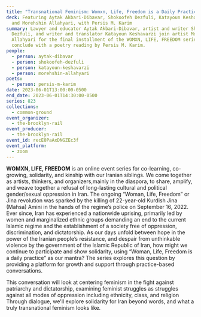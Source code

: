 ```yaml
---
title: "Transnational Feminism: Womxn, Life, Freedom is a Daily Practice"
deck: Featuring Aytak Akbari-Dibavar, Shokoofeh Dezfuli, Katayoun Keshavarzi,
  and Morehshin Allahyari, with Persis M. Karim
summary: Lawyer and educator Aytak Akbari-Dibavar, artist and writer Shokoofeh
  Dezfuli, and writer and translator Katayoun Keshavarzi join artist Morehshin
  Allahyari for the final installment of the WOMXN, LIFE, FREEDOM series. We
  conclude with a poetry reading by Persis M. Karim.
people:
  - person: aytak-dibavar
  - person: shokoofeh-dezfuli
  - person: katayoun-keshavarzi
  - person: morehshin-allahyari
poets:
  - person: persis-m-karim
date: 2023-06-01T13:00:00-0500
end_date: 2023-06-01T14:30:00-0500
series: 823
collections:
  - common-ground
event_organizer:
  - the-brooklyn-rail
event_producer:
  - the-brooklyn-rail
event_id: recE0PaAxDNGZEc3f
event_platform:
  - zoom
---
```

**WOMXN, LIFE, FREEDOM** is an online event series for co-learning, co-growing, solidarity, and kinship with our Iranian siblings. We come together as artists, thinkers, and organizers,mainly in the diaspora, to share, amplify, and weave together a refusal of long-lasting cultural and political gender/sexual oppression in Iran. The ongoing “Woman, Life, Freedom” or Jina revolution was sparked by the killing of 22-year-old Kurdish Jina (Mahsa) Amini in the hands of the regime’s police on September 16, 2022. Ever since, Iran has experienced a nationwide uprising, primarily led by women and marginalized ethnic groups demanding an end to the current Islamic regime and the establishment of a society free of oppression, discrimination, and dictatorship. As our days unfold between hope in the power of the Iranian people’s resistance, and despair from unthinkable violence by the government of the Islamic Republic of Iran, how might we continue to participate and show solidarity, using “Woman, Life, Freedom is a daily practice” as our mantra? The series explores this question by providing a platform for growth and support through practice-based conversations.

This conversation will look at centering feminism in the fight against patriarchy and dictatorship, examining feminist struggles as struggles against all modes of oppression including ethnicity, class, and religion Through dialogue, we'll explore solidarity for Iran beyond words, and what a truly transnational feminism looks like.